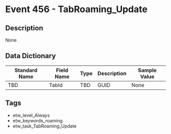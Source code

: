 # Event 456 - TabRoaming_Update

## Description
None

## Data Dictionary
|Standard Name|Field Name|Type|Description|Sample Value|
|---|---|---|---|---|
|TBD|TabId|TBD|GUID|None|None|

## Tags
* etw_level_Always
* etw_keywords_roaming
* etw_task_TabRoaming_Update